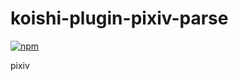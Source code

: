 # koishi-plugin-pixiv-parse

[![npm](https://img.shields.io/npm/v/koishi-plugin-pixiv-parse?style=flat-square)](https://www.npmjs.com/package/koishi-plugin-pixiv-parse)

pixiv
